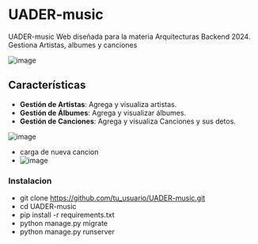 # UADER-music

UADER-music Web diseñada para la materia Arquitecturas Backend 2024. Gestiona Artistas, albumes y canciones 

![image](https://github.com/Galarza-Francisco/Arquitectura-Backend-UADER-/assets/91553669/a7cb89fc-786e-4a2f-b7ad-6618204732b0)

## Características

- **Gestión de Artistas**: Agrega y visualiza artistas.
- **Gestión de Álbumes**: Agrega y visualizar álbumes.
- **Gestión de Canciones**: Agrega y visualiza Canciones y sus detos.

![image](https://github.com/Galarza-Francisco/Arquitectura-Backend-UADER-/assets/91553669/b3c6846e-929a-4d84-bd28-e97028731fe1)

- carga de nueva cancion
- ![image](https://github.com/Galarza-Francisco/Arquitectura-Backend-UADER-/assets/91553669/08ca09c4-a281-413c-8d0d-2b218035a61a)
 

### Instalacion

- git clone https://github.com/tu_usuario/UADER-music.git
- cd UADER-music
- pip install -r requirements.txt
- python manage.py migrate
- python manage.py runserver
